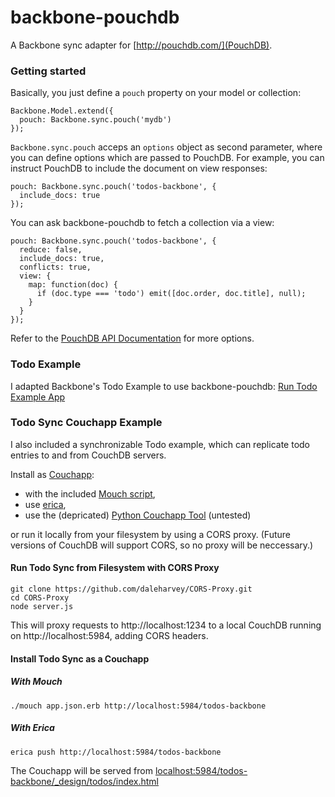 # backbone-pouchdb

A Backbone sync adapter for [http://pouchdb.com/](PouchDB).


### Getting started

Basically, you just define a `pouch` property on your model or collection:

    Backbone.Model.extend({
      pouch: Backbone.sync.pouch('mydb')
    });

`Backbone.sync.pouch` acceps an `options` object as second parameter,
where you can define options which are passed to PouchDB.
For example, you can instruct PouchDB to include the document on view responses:

    pouch: Backbone.sync.pouch('todos-backbone', {
      include_docs: true
    });


You can ask backbone-pouchdb to fetch a collection via a view:

    pouch: Backbone.sync.pouch('todos-backbone', {
      reduce: false,
      include_docs: true,
      conflicts: true,
      view: {
        map: function(doc) {
          if (doc.type === 'todo') emit([doc.order, doc.title], null);
        }
      }
    });


Refer to the [PouchDB API Documentation](http://pouchdb.com/api.html) for more options.


### Todo Example

I adapted Backbone's Todo Example to use backbone-pouchdb:
[Run Todo Example App](http://jo.github.com/backbone-pouchdb/examples/todos)


### Todo Sync Couchapp Example

I also included a synchronizable Todo example,
which can replicate todo entries to and from CouchDB servers.

Install as [Couchapp](http://couchapp.org):

* with the included [Mouch script](https://github.com/jo/mouch),
* use [erica](https://github.com/benoitc/erica),
* use the (depricated) [Python Couchapp Tool](https://github.com/couchapp/couchapp) (untested)

or run it locally from your filesystem by using a CORS proxy.
(Future versions of CouchDB will support CORS, so no proxy will be neccessary.)


#### Run Todo Sync from Filesystem with CORS Proxy

    git clone https://github.com/daleharvey/CORS-Proxy.git
    cd CORS-Proxy
    node server.js

This will proxy requests to http://localhost:1234 to a local CouchDB running on http://localhost:5984, adding CORS headers.


#### Install Todo Sync as a Couchapp


##### With Mouch

    ./mouch app.json.erb http://localhost:5984/todos-backbone

##### With Erica

    erica push http://localhost:5984/todos-backbone


The Couchapp will be served from
[localhost:5984/todos-backbone/_design/todos/index.html](http://localhost:5984/todos-backbone/_design/todos/index.html)
